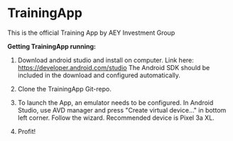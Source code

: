 # TrainingApp

This is the official Training App by AEY Investment Group

**Getting TrainingApp running:**

1. Download android studio and install on computer. Link here: https://developer.android.com/studio 
   The Android SDK should be included in the download and configured automatically. 

2. Clone the TrainingApp Git-repo. 

3. To launch the App, an emulator needs to be configured. In Android Studio, use AVD manager 
   and press "Create virtual device..." in bottom left corner. Follow the wizard. 
   Recommended device is Pixel 3a XL.
   
4. Profit!


